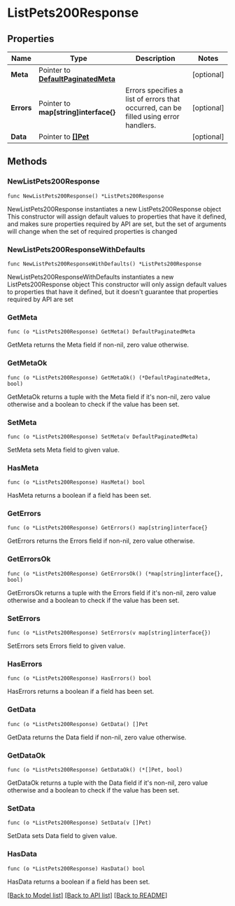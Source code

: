 # ListPets200Response

## Properties

Name | Type | Description | Notes
------------ | ------------- | ------------- | -------------
**Meta** | Pointer to [**DefaultPaginatedMeta**](DefaultPaginatedMeta.md) |  | [optional] 
**Errors** | Pointer to **map[string]interface{}** | Errors specifies a list of errors that occurred, can be filled using error handlers. | [optional] 
**Data** | Pointer to [**[]Pet**](Pet.md) |  | [optional] 

## Methods

### NewListPets200Response

`func NewListPets200Response() *ListPets200Response`

NewListPets200Response instantiates a new ListPets200Response object
This constructor will assign default values to properties that have it defined,
and makes sure properties required by API are set, but the set of arguments
will change when the set of required properties is changed

### NewListPets200ResponseWithDefaults

`func NewListPets200ResponseWithDefaults() *ListPets200Response`

NewListPets200ResponseWithDefaults instantiates a new ListPets200Response object
This constructor will only assign default values to properties that have it defined,
but it doesn't guarantee that properties required by API are set

### GetMeta

`func (o *ListPets200Response) GetMeta() DefaultPaginatedMeta`

GetMeta returns the Meta field if non-nil, zero value otherwise.

### GetMetaOk

`func (o *ListPets200Response) GetMetaOk() (*DefaultPaginatedMeta, bool)`

GetMetaOk returns a tuple with the Meta field if it's non-nil, zero value otherwise
and a boolean to check if the value has been set.

### SetMeta

`func (o *ListPets200Response) SetMeta(v DefaultPaginatedMeta)`

SetMeta sets Meta field to given value.

### HasMeta

`func (o *ListPets200Response) HasMeta() bool`

HasMeta returns a boolean if a field has been set.

### GetErrors

`func (o *ListPets200Response) GetErrors() map[string]interface{}`

GetErrors returns the Errors field if non-nil, zero value otherwise.

### GetErrorsOk

`func (o *ListPets200Response) GetErrorsOk() (*map[string]interface{}, bool)`

GetErrorsOk returns a tuple with the Errors field if it's non-nil, zero value otherwise
and a boolean to check if the value has been set.

### SetErrors

`func (o *ListPets200Response) SetErrors(v map[string]interface{})`

SetErrors sets Errors field to given value.

### HasErrors

`func (o *ListPets200Response) HasErrors() bool`

HasErrors returns a boolean if a field has been set.

### GetData

`func (o *ListPets200Response) GetData() []Pet`

GetData returns the Data field if non-nil, zero value otherwise.

### GetDataOk

`func (o *ListPets200Response) GetDataOk() (*[]Pet, bool)`

GetDataOk returns a tuple with the Data field if it's non-nil, zero value otherwise
and a boolean to check if the value has been set.

### SetData

`func (o *ListPets200Response) SetData(v []Pet)`

SetData sets Data field to given value.

### HasData

`func (o *ListPets200Response) HasData() bool`

HasData returns a boolean if a field has been set.


[[Back to Model list]](../README.md#documentation-for-models) [[Back to API list]](../README.md#documentation-for-api-endpoints) [[Back to README]](../README.md)


